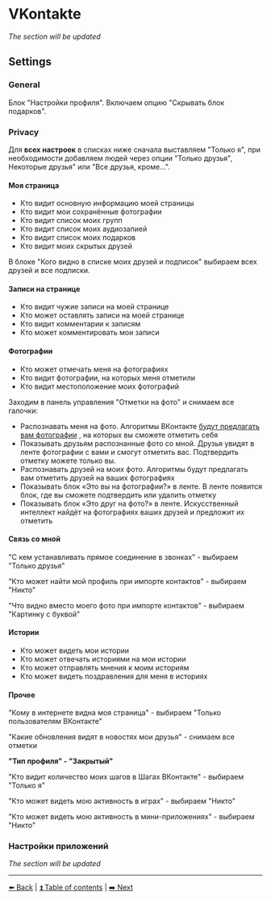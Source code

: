 # VKontakte

*The section will be updated*

## Settings

### General

Блок "Настройки профиля". Включаем опцию "Скрывать блок подарков".

### Privacy

Для **всех настроек** в списках ниже сначала выставляем "Только я", при необходимости добавляем людей через опции
"Только друзья", Некоторые друзья" или "Все друзья, кроме...".

#### Моя страница

- Кто видит основную информацию моей страницы
- Кто видит мои сохранённые фотографии
- Кто видит список моих групп
- Кто видит список моих аудиозапией
- Кто видит список моих подарков
- Кто видит моих скрытых друзей

В блоке "Кого видно в списке моих друзей и подписок" выбираем всех друзей и все подписки.

#### Записи на странице

- Кто видит чужие записи на моей странице
- Кто может оставлять записи на моей странице
- Кто видит комментарии к записям
- Кто может комментировать мои записи

#### Фотографии

- Кто может отмечать меня на фотографиях
- Кто видит фотографии, на которых меня отметили
- Кто видит местоположение моих фотографий

Заходим в панель управления "Отметки на фото" и снимаем все галочки:
- Распознавать меня на фото. Алгоритмы ВКонтакте [будут предлагать вам фотографии](https://vk.com/@vk-ai-photo-tags)
, на которых вы сможете отметить себя
- Показывать друзьям распознанные фото со мной. Друзья увидят в ленте фотографии с вами и смогут отметить вас.
Подтвердить отметку можете только вы.
- Распознавать друзей на моих фото. Алгоритмы будут предлагать вам отметить друзей на ваших фотографиях
- Показывать блок «Это вы на фотографии?» в ленте. В ленте появится блок, где вы сможете подтвердить или удалить отметку
- Показывать блок «Это друг на фото?» в ленте. Искусственный интеллект найдёт на фотографиях ваших друзей и предложит их отметить

#### Связь со мной

"С кем устанавливать прямое соединение в звонках" - выбираем "Только друзья"

"Кто может найти мой профиль при импорте контактов" - выбираем "Никто"

"Что видно вместо моего фото при импорте контактов" - выбираем "Картинку с буквой"

#### Истории

- Кто может видеть мои истории
- Кто может отвечать историями на мои истории
- Кто может отправлять мнения к моим историям
- Кто может видеть поздравления для меня в историях

#### Прочее

"Кому в интернете видна моя страница" - выбираем "Только пользователям ВКонтакте"

"Какие обновления видят в новостях мои друзья" - снимаем все отметки

**"Тип профиля" - "Закрытый"**

"Кто видит количество моих шагов в Шагах ВКонтакте" - выбираем "Только я"

"Кто может видеть мою активность в играх" - выбираем "Никто"

"Кто может видеть мою активность в мини-приложениях" - выбираем "Никто"

### Настройки приложений

*The section will be updated*

---

[⬅️ Back](./facebook.md) | [⏫ Table of contents](../README.md) | [➡️ Next](./2fa.md)
